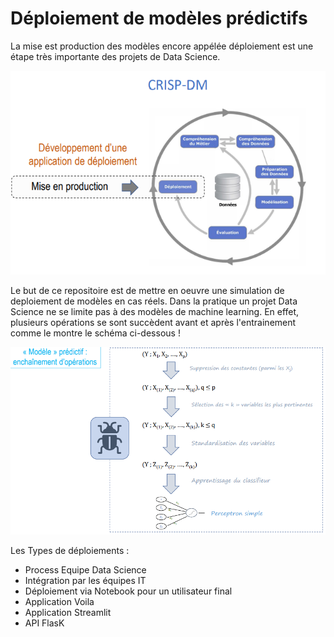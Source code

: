 # Déploiement de modèles prédictifs

La mise est production des modèles encore appélée déploiement est une étape très importante des projets de Data Science. 

 ![](./deployment.PNG)<!-- -->


Le but de ce repositoire est de mettre en oeuvre une simulation de deploiement de modèles en cas réels.
Dans la pratique un projet Data Science ne se limite pas à des modèles de machine learning. En effet, plusieurs opérations se sont succèdent avant et après l'entrainement comme le montre le schéma ci-dessous !


 ![](./schema.PNG)<!-- -->



Les Types de déploiements :

+ Process Equipe Data Science
+ Intégration par les équipes IT 
+ Déploiement via Notebook pour un utilisateur final
+ Application Voila
+ Application Streamlit
+ API FlasK
